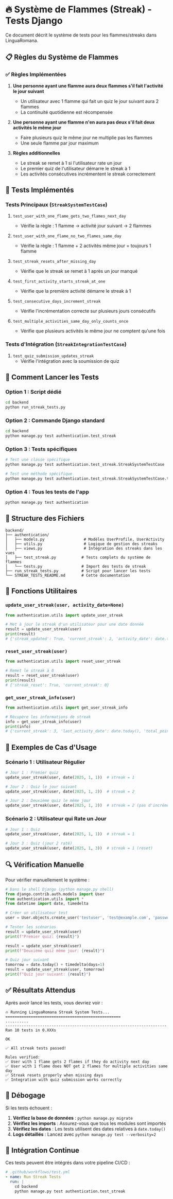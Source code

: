 # 🔥 Système de Flammes (Streak) - Tests Django

Ce document décrit le système de tests pour les flammes/streaks dans LinguaRomana.

## 📋 Règles du Système de Flammes

### ✅ Règles Implémentées

1. **Une personne ayant une flamme aura deux flammes s'il fait l'activité le jour suivant**
   - Un utilisateur avec 1 flamme qui fait un quiz le jour suivant aura 2 flammes
   - La continuité quotidienne est récompensée

2. **Une personne ayant une flamme n'en aura pas deux s'il fait deux activités le même jour**
   - Faire plusieurs quiz le même jour ne multiplie pas les flammes
   - Une seule flamme par jour maximum

3. **Règles additionnelles**
   - Le streak se remet à 1 si l'utilisateur rate un jour
   - Le premier quiz de l'utilisateur démarre le streak à 1
   - Les activités consécutives incrémentent le streak correctement

## 🧪 Tests Implémentés

### Tests Principaux (`StreakSystemTestCase`)

1. `test_user_with_one_flame_gets_two_flames_next_day`
   - Vérifie la règle : 1 flamme → activité jour suivant → 2 flammes

2. `test_user_with_one_flame_no_two_flames_same_day`
   - Vérifie la règle : 1 flamme + 2 activités même jour = toujours 1 flamme

3. `test_streak_resets_after_missing_day`
   - Vérifie que le streak se remet à 1 après un jour manqué

4. `test_first_activity_starts_streak_at_one`
   - Vérifie que la première activité démarre le streak à 1

5. `test_consecutive_days_increment_streak`
   - Vérifie l'incrémentation correcte sur plusieurs jours consécutifs

6. `test_multiple_activities_same_day_only_counts_once`
   - Vérifie que plusieurs activités le même jour ne comptent qu'une fois

### Tests d'Intégration (`StreakIntegrationTestCase`)

1. `test_quiz_submission_updates_streak`
   - Vérifie l'intégration avec la soumission de quiz

## 🚀 Comment Lancer les Tests

### Option 1 : Script dédié
```bash
cd backend
python run_streak_tests.py
```

### Option 2 : Commande Django standard
```bash
cd backend
python manage.py test authentication.test_streak
```

### Option 3 : Tests spécifiques
```bash
# Test une classe spécifique
python manage.py test authentication.test_streak.StreakSystemTestCase

# Test une méthode spécifique
python manage.py test authentication.test_streak.StreakSystemTestCase.test_user_with_one_flame_gets_two_flames_next_day
```

### Option 4 : Tous les tests de l'app
```bash
python manage.py test authentication
```

## 📁 Structure des Fichiers

```
backend/
├── authentication/
│   ├── models.py                 # Modèles UserProfile, UserActivity
│   ├── utils.py                  # Logique de gestion des streaks
│   ├── views.py                  # Intégration des streaks dans les vues
│   ├── test_streak.py           # Tests complets du système de flammes
│   └── tests.py                 # Import des tests de streak
├── run_streak_tests.py          # Script pour lancer les tests
└── STREAK_TESTS_README.md       # Cette documentation
```

## 🔧 Fonctions Utilitaires

### `update_user_streak(user, activity_date=None)`
```python
from authentication.utils import update_user_streak

# Met à jour le streak d'un utilisateur pour une date donnée
result = update_user_streak(user)
print(result)
# {'streak_updated': True, 'current_streak': 2, 'activity_date': date.today()}
```

### `reset_user_streak(user)`
```python
from authentication.utils import reset_user_streak

# Remet le streak à 0
result = reset_user_streak(user)
print(result)
# {'streak_reset': True, 'current_streak': 0}
```

### `get_user_streak_info(user)`
```python
from authentication.utils import get_user_streak_info

# Récupère les informations de streak
info = get_user_streak_info(user)
print(info)
# {'current_streak': 3, 'last_activity_date': date.today(), 'total_points': 150}
```

## 🎯 Exemples de Cas d'Usage

### Scénario 1 : Utilisateur Régulier
```python
# Jour 1 : Premier quiz
update_user_streak(user, date(2025, 1, 1))  # streak = 1

# Jour 2 : Quiz le jour suivant
update_user_streak(user, date(2025, 1, 2))  # streak = 2

# Jour 2 : Deuxième quiz le même jour
update_user_streak(user, date(2025, 1, 2))  # streak = 2 (pas d'incrément)
```

### Scénario 2 : Utilisateur qui Rate un Jour
```python
# Jour 1 : Quiz
update_user_streak(user, date(2025, 1, 1))  # streak = 1

# Jour 3 : Quiz (jour 2 raté)
update_user_streak(user, date(2025, 1, 3))  # streak = 1 (reset)
```

## 🔍 Vérification Manuelle

Pour vérifier manuellement le système :

```python
# Dans le shell Django (python manage.py shell)
from django.contrib.auth.models import User
from authentication.utils import *
from datetime import date, timedelta

# Créer un utilisateur test
user = User.objects.create_user('testuser', 'test@example.com', 'password')

# Tester les scénarios
result = update_user_streak(user)
print(f"Premier quiz: {result}")

result = update_user_streak(user)
print(f"Deuxième quiz même jour: {result}")

# Quiz jour suivant
tomorrow = date.today() + timedelta(days=1)
result = update_user_streak(user, tomorrow)
print(f"Quiz jour suivant: {result}")
```

## ✅ Résultats Attendus

Après avoir lancé les tests, vous devriez voir :

```
🔥 Running LinguaRomana Streak System Tests...
==================================================
..........
----------------------------------------------------------------------
Ran 10 tests in 0.XXXs

OK

✅ All streak tests passed!

Rules verified:
✅ User with 1 flame gets 2 flames if they do activity next day
✅ User with 1 flame does NOT get 2 flames for multiple activities same day
✅ Streak resets properly when missing days
✅ Integration with quiz submission works correctly
```

## 🐛 Débogage

Si les tests échouent :

1. **Vérifiez la base de données** : `python manage.py migrate`
2. **Vérifiez les imports** : Assurez-vous que tous les modules sont importés
3. **Vérifiez les dates** : Les tests utilisent des dates relatives à `date.today()`
4. **Logs détaillés** : Lancez avec `python manage.py test --verbosity=2`

## 🔄 Intégration Continue

Ces tests peuvent être intégrés dans votre pipeline CI/CD :

```yaml
# .github/workflows/test.yml
- name: Run Streak Tests
  run: |
    cd backend
    python manage.py test authentication.test_streak
```
